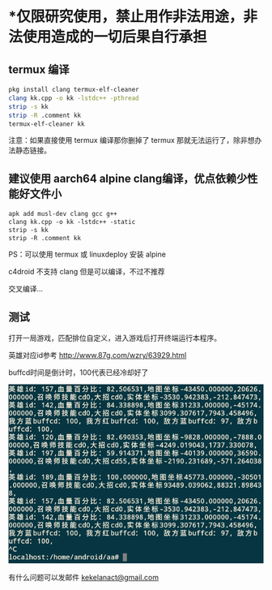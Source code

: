 # *仅限研究使用，禁止用作非法用途，非法使用造成的一切后果自行承担

## termux 编译 

```bash
pkg install clang termux-elf-cleaner
clang kk.cpp -o kk -lstdc++ -pthread
strip -s kk
strip -R .comment kk
termux-elf-cleaner kk
```

注意：如果直接使用 termux 编译那你删掉了 termux 那就无法运行了，除非想办法静态链接。 

## 建议使用 aarch64 alpine clang编译，优点依赖少性能好文件小

```ash
apk add musl-dev clang gcc g++
clang kk.cpp -o kk -lstdc++ -static
strip -s kk
strip -R .comment kk
```

PS：可以使用 termux 或 linuxdeploy 安装 alpine 

c4droid 不支持 clang 但是可以编译，不过不推荐

交叉编译...

## 测试

打开一局游戏，匹配排位自定义，进入游戏后打开终端运行本程序。

英雄对应id参考 http://www.87g.com/wzry/63929.html

buffcd时间是倒计时，100代表已经冷却好了

![test](cc.png)


有什么问题可以发邮件 kekelanact@gmail.com
